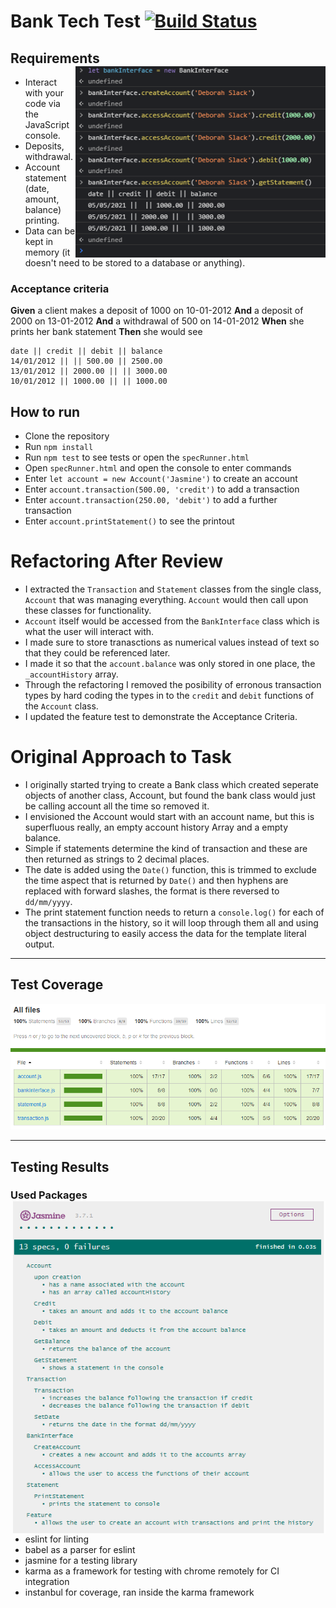 # Bank Tech Test [![Build Status](https://travis-ci.com/StuBehan/bank-tech-test.svg?branch=main)](https://travis-ci.com/StuBehan/bank-tech-test)

## Requirements <img align="right" width="400" src="./docs/bank-tech-test-console.png">

* Interact with your code via the JavaScript console.
* Deposits, withdrawal.
* Account statement (date, amount, balance) printing.
* Data can be kept in memory (it doesn't need to be stored to a database or anything).


### Acceptance criteria

**Given** a client makes a deposit of 1000 on 10-01-2012
**And** a deposit of 2000 on 13-01-2012
**And** a withdrawal of 500 on 14-01-2012
**When** she prints her bank statement
**Then** she would see

```
date || credit || debit || balance
14/01/2012 || || 500.00 || 2500.00
13/01/2012 || 2000.00 || || 3000.00
10/01/2012 || 1000.00 || || 1000.00
```

## How to run

- Clone the repository
- Run `npm install`
- Run `npm test` to see tests or open the `specRunner.html`
- Open `specRunner.html` and open the console to enter commands
- Enter `let account = new Account('Jasmine')` to create an account
- Enter `account.transaction(500.00, 'credit')` to add a transaction
- Enter `account.transaction(250.00, 'debit')` to add a further transaction
- Enter `account.printStatement()` to see the printout

# Refactoring After Review

- I extracted the `Transaction` and `Statement` classes from the single class, `Account` that was managing everything. `Account` would then call upon these classes for functionality.
- `Account` itself would be accessed from the `BankInterface` class which is what the user will interact with. 
- I made sure to store tranasctions as numerical values instead of text so that they could be referenced later.
- I made it so that the `account.balance` was only stored in one place, the `_accountHistory` array.
- Through the refactoring I removed the posibility of erronous transaction types by hard coding the types in to the `credit` and `debit` functions of the `Account` class.
- I updated the feature test to demonstrate the Acceptance Criteria.

# Original Approach to Task

- I originally started trying to create a Bank class which created seperate objects of another class, Account, but found the bank class would just be calling account all the time so removed it. 
- I envisioned the Account would start with an account name, but this is superfluous really, an empty account history Array and a empty balance.
- Simple if statements determine the kind of transaction and these are then returned as strings to 2 decimal places.
- The date is added using the `Date()` function, this is trimmed to exclude the time aspect that is returned by `Date()` and then hyphens are replaced with forward slashes, the format is there reversed to `dd/mm/yyyy`.
- The print statement function needs to return a `console.log()` for each of the transactions in the history, so it will loop through them all and using object destructuring to easily access the data for the template literal output.
---
## Test Coverage 

<img align="centre" width="850" src="./docs/bank-tech-test-coverage.png">

---
## Testing Results

### Used Packages <img align="right" width="500" src="./docs/bank-tech-test-jasmine.png">

- eslint for linting
- babel as a parser for eslint
- jasmine for a testing library
- karma as a framework for testing with chrome remotely for CI integration
- instanbul for coverage, ran inside the karma framework